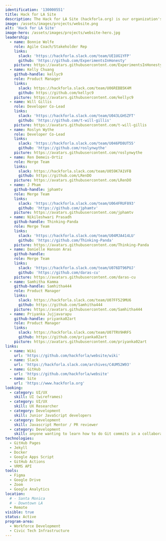 ```yaml
---
identification: '130000551'
title: Hack for LA Site
description: The Hack for LA Site (hackforla.org) is our organization's way of communicating with volunteers, stakeholders, and donors. This project is a good place to start for new volunteers looking to polish their git protocol skills (branches, separation of concerns, etc.). We currently have two development paths&#58; growth (building out new pages and guides) and optimization (taking inventory of our code and design systems) to ensure we are consistently delivering value to our users while being scalable in our approach to building the site.
image: /assets/images/projects/website.png
alt: 'Hack for LA Site'
image-hero: /assets/images/projects/website-hero.jpg
leadership:
  - name: Bonnie Wolfe
    role: Agile Coach/Stakeholder Rep
    links:
      slack: 'https://hackforla.slack.com/team/UE1UG1YFP'
      github: 'https://github.com/ExperimentsInHonesty'
    picture: https://avatars.githubusercontent.com/ExperimentsInHonesty
  - name: Kelly Chuang
    github-handle: kellyc9
    role: Product Manager
    links:
      slack: https://hackforla.slack.com/team/U06REBB5K4M
      github: https://github.com/kellyc9
    picture: https://avatars.githubusercontent.com/kellyc9
  - name: Will Gillis
    role: Developer Co-Lead
    links:
      slack: 'https://hackforla.slack.com/team/U043LGHSZFT'
      github: 'https://github.com/t-will-gillis'
    picture: https://avatars.githubusercontent.com/t-will-gillis
  - name: Roslyn Wythe
    role: Developer Co-Lead
    links:
      slack: 'https://hackforla.slack.com/team/U046PD8UT55'
      github: 'https://github.com/roslynwythe'
    picture: https://avatars.githubusercontent.com/roslynwythe
  - name: Ren Demeis-Ortiz
    role: Merge Team
    links:
      slack: https://hackforla.slack.com/team/U059K7A1VFB
      github: https://github.com/LRenDO
    picture: https://avatars.githubusercontent.com/LRenDO
  - name: J Pham
    github-handle: jphamtv
    role: Merge Team
    links:
      slack: 'https://hackforla.slack.com/team/U064FRUF893'
      github: 'https://github.com/jphamtv'
    picture: https://avatars.githubusercontent.com/jphamtv
  - name: Nikileshwari Prasadh
    github-handle: Thinking-Panda
    role: Merge Team
    links:
      slack: 'https://hackforla.slack.com/team/U04MJA414LU'
      github: 'https://github.com/Thinking-Panda'
    picture: https://avatars.githubusercontent.com/Thinking-Panda
  - name: Danielle Hanson Aras
    github-handle:
    role: Merge Team
    links:
      slack: 'https://hackforla.slack.com/team/U076DT96PUJ'
      github: 'https://github.com/daras-cu'
    picture: https://avatars.githubusercontent.com/daras-cu
  - name: Samhitha Kamma
    github-handle: Samhitha444
    role: Product Manager
    links:
      slack: https://hackforla.slack.com/team/U07FF529MU6
      github: https://github.com/Samhitha444
    picture: https://avatars.githubusercontent.com/Samhitha444
  - name: Priyanka Jujjavarapu
    github-handle: priyanka02art
    role: Product Manager
    links:
      slack: https://hackforla.slack.com/team/U07TRV9HRFS
      github: https://github.com/priyanka02art
    picture: https://avatars.githubusercontent.com/priyanka02art
links:
  - name: Wiki
    url: 'https://github.com/hackforla/website/wiki'
  - name: Slack
    url: 'https://hackforla.slack.com/archives/C4UM52W93'
  - name: GitHub
    url: 'https://github.com/hackforla/website'
  - name: Site
    url: 'https://www.hackforla.org'
looking:
  - category: UI/UX
    skill: UI (wireframes)
  - category: UI/UX
    skill: UX Researcher
  - category: Development
    skill: Junior JavaScript developers
  - category: Development
    skill: Javascript Mentor / PR reviewer
  - category: Development
    skill: anyone wanting to learn how to do Git commits in a collaborative work environment
technologies:
  - GitHub Pages
  - Jekyll
  - Docker
  - Google Apps Script
  - GitHub Actions
  - VRMS API
tools:
  - Figma
  - Google Drive
  - Zoom
  - Google Analytics
location:
  # - Santa Monica
  # - Downtown LA
  - Remote
visible: true
status: Active
program-area:
  - Workforce Development
  - Civic Tech Infrastructure
---
```

